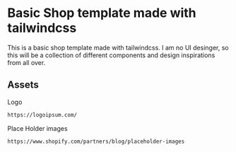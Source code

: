 # Basic Shop template made with tailwindcss

This is a basic shop template made with tailwindcss. I am no UI desinger, so this will be a collection of different components and design inspirations from all over. 

## Assets 

Logo 
```sh
https://logoipsum.com/
```

Place Holder images
```sh
https://www.shopify.com/partners/blog/placeholder-images
```
